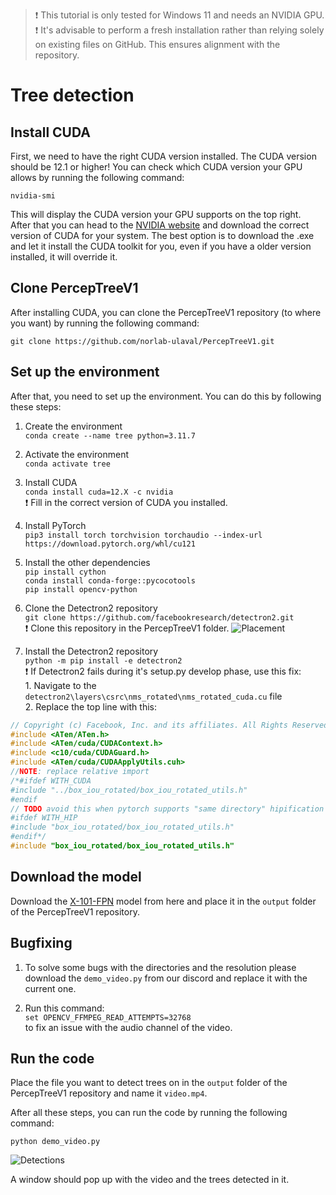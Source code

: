 > ❗ This tutorial is only tested for Windows 11 and needs an NVIDIA GPU. <br>
> ❗ It's advisable to perform a fresh installation rather than relying solely on existing files on GitHub. This ensures alignment with the repository.

# Tree detection

## Install CUDA

First, we need to have the right CUDA version installed. The CUDA version should be 12.1 or higher! You can check which CUDA version your GPU allows by running the following command:

```nvidia-smi```

This will display the CUDA version your GPU supports on the top right. <br>
After that you can head to the [NVIDIA website](https://developer.nvidia.com/cuda-toolkit-archive) and download the correct version of CUDA for your system. The best option is to download the .exe and let it install the CUDA toolkit for you, even if you have a older version installed, it will override it.

## Clone PercepTreeV1

After installing CUDA, you can clone the PercepTreeV1 repository (to where you want) by running the following command:

```git clone https://github.com/norlab-ulaval/PercepTreeV1.git```

## Set up the environment

After that, you need to set up the environment. You can do this by following these steps:

1. Create the environment <br>
``conda create --name tree python=3.11.7``

2. Activate the environment <br>
``conda activate tree``

3. Install CUDA <br>
``conda install cuda=12.X -c nvidia`` <br>
❗ Fill in the correct version of CUDA you installed.

4. Install PyTorch <br>
``pip3 install torch torchvision torchaudio --index-url https://download.pytorch.org/whl/cu121``

5. Install the other dependencies <br>
``pip install cython``<br>
``conda install conda-forge::pycocotools``<br>
``pip install opencv-python``

6. Clone the Detectron2 repository <br>
``git clone https://github.com/facebookresearch/detectron2.git`` <br>
❗ Clone this repository in the PercepTreeV1 folder. 
![Placement](images/image.png)

7. Install the Detectron2 repository <br>
``python -m pip install -e detectron2`` <br>
❗ If Detectron2 fails during it's setup.py develop phase, use this fix: <br>
<tab>1. Navigate to the  ``detectron2\layers\csrc\nms_rotated\nms_rotated_cuda.cu`` file <br>
<tab>2. Replace the top line with this:
```cpp
// Copyright (c) Facebook, Inc. and its affiliates. All Rights Reserved
#include <ATen/ATen.h>
#include <ATen/cuda/CUDAContext.h>
#include <c10/cuda/CUDAGuard.h>
#include <ATen/cuda/CUDAApplyUtils.cuh>
//NOTE: replace relative import
/*#ifdef WITH_CUDA
#include "../box_iou_rotated/box_iou_rotated_utils.h"
#endif
// TODO avoid this when pytorch supports "same directory" hipification
#ifdef WITH_HIP
#include "box_iou_rotated/box_iou_rotated_utils.h"
#endif*/
#include "box_iou_rotated/box_iou_rotated_utils.h"
```

## Download the model

Download the [X-101-FPN](https://drive.google.com/file/d/108tORWyD2BFFfO5kYim9jP0wIVNcw0OJ/view) model from here and place it in the ``output`` folder of the PercepTreeV1 repository.

## Bugfixing

1. To solve some bugs with the directories and the resolution please download the ``demo_video.py`` from our discord and replace it with the current one.

2. Run this command:<br>
```set OPENCV_FFMPEG_READ_ATTEMPTS=32768``` <br>
to fix an issue with the audio channel of the video.

## Run the code

Place the file you want to detect trees on in the ``output`` folder of the PercepTreeV1 repository and name it ``video.mp4``. <br>

After all these steps, you can run the code by running the following command:

```python demo_video.py```

![Detections](images/image-1.png)

A window should pop up with the video and the trees detected in it. <br>
